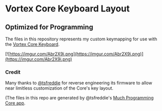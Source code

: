 # Vortex Core Keyboard Layout
## Optimized for Programming

The files in this repository represents my custom keymapping for use with the [Vortex Core Keyboard](http://www.vortexgear.tw/vortex2_2.asp?kind=47&kind2=224&kind3=&kind4=1036). 

[![https://imgur.com/Abr2X9i.png](https://imgur.com/Abr2X9i.png)](https://imgur.com/Abr2X9i.png)

### Credit
Many thanks to [@tsfreddie](https://github.com/TsFreddie) for reverse engineering its firmware to allow near limitless customization of the Core's key layout. 

(The files in this repo are generated by @tsfreddie's [Much Programming Core app](https://tsfreddie.github.io/much-programming-core/).
